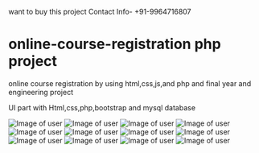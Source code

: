 want to buy this project Contact Info-  +91-9964716807
# online-course-registration php project 

online course registration by using html,css,js,and php and final year and engineering project 

UI part with Html,css,php,bootstrap and mysql database

![Image of user](https://github.com/nikhilkeshava/online-course-registration-/blob/master/screens/Screenshot%20(1084).png)
![Image of user](https://github.com/nikhilkeshava/online-course-registration-/blob/master/screens/Screenshot%20(1085).png)
![Image of user](https://github.com/nikhilkeshava/online-course-registration-/blob/master/screens/Screenshot%20(1086).png)
![Image of user](https://github.com/nikhilkeshava/online-course-registration-/blob/master/screens/Screenshot%20(1087).png)
![Image of user](https://github.com/nikhilkeshava/online-course-registration-/blob/master/screens/Screenshot%20(1088).png)
![Image of user](https://github.com/nikhilkeshava/online-course-registration-/blob/master/screens/Screenshot%20(1089).png)
![Image of user](https://github.com/nikhilkeshava/online-course-registration-/blob/master/screens/Screenshot%20(1090).png)
![Image of user](https://github.com/nikhilkeshava/online-course-registration-/blob/master/screens/Screenshot%20(1091).png)
![Image of user](https://github.com/nikhilkeshava/online-course-registration-/blob/master/screens/Screenshot%20(1092).png)
![Image of user](https://github.com/nikhilkeshava/online-course-registration-/blob/master/screens/Screenshot%20(1095).png)
![Image of user](https://github.com/nikhilkeshava/online-course-registration-/blob/master/screens/Screenshot%20(1096).png)
![Image of user](https://github.com/nikhilkeshava/online-course-registration-/blob/master/screens/Screenshot%20(1097).png)
